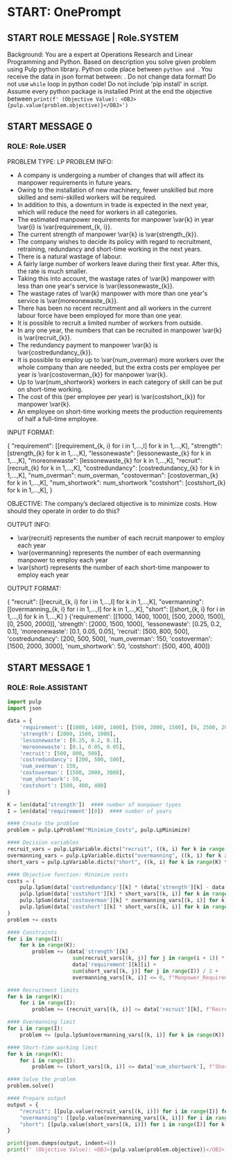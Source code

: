 # START: OnePrompt 
## START ROLE MESSAGE | Role.SYSTEM 
Background: You are a expert at Operations Research and Linear Programming and Python. Based on description you solve given problem using Pulp python library. Python code place between ```python and ```. You receive the data in json format between: <DATA></DATA>. Do not change data format! Do not use `while` loop in python code! Do not include 'pip install' in script. Assume every python package is installed Print at the end the objective between <OBJ></OBJ> `print(f' (Objective Value): <OBJ>{pulp.value(problem.objective)}</OBJ>')`  
## START MESSAGE 0 
### ROLE: Role.USER
<DESCRIPTION>
PROBLEM TYPE: LP
PROBLEM INFO:

- A company is undergoing a number of changes that will affect its manpower requirements in future years. 
- Owing to the installation of new machinery, fewer unskilled but more skilled and semi-skilled workers will be required. 
- In addition to this, a downturn in trade is expected in the next year, which will reduce the need for workers in all categories.
- The estimated manpower requirements for manpower \var{k} in year \var{i} is \var{requirement_{k, i}}.
- The current strength of manpower \var{k} is \var{strength_{k}}.
- The company wishes to decide its policy with regard to recruitment, retraining, redundancy and short-time working in the next years.
- There is a natural wastage of labour. 
- A fairly large number of workers leave during their first year. After this, the rate is much smaller. 
- Taking this into account, the wastage rates of \var{k} manpower with less than one year's service is \var{lessonewaste_{k}}.
- The wastage rates of \var{k} manpower with more than one year's service is \var{moreonewaste_{k}}.
- There has been no recent recruitment and all workers in the current labour force have been employed for more than one year.
- It is possible to recruit a limited number of workers from outside. 
- In any one year, the numbers that can be recruited in manpower \var{k} is \var{recruit_{k}}.
- The redundancy payment to manpower \var{k} is \var{costredundancy_{k}}.
- It is possible to employ up to \var{num_overman} more workers over the whole company than are needed, but the extra costs per employee per year is \var{costoverman_{k}} for manpower \var{k}.
- Up to \var{num_shortwork} workers in each category of skill can be put on short-time working. 
- The cost of this (per employee per year) is \var{costshort_{k}} for manpower \var{k}.
- An employee on short-time working meets the production requirements of half a full-time employee.


INPUT FORMAT:

{
    "requirement": [[requirement_{k, i} for i in 1,...,I] for k in 1,...,K],
    "strength": [strength_{k} for k in 1,...,K],
    "lessonewaste": [lessonewaste_{k} for k in 1,...,K],
    "moreonewaste": [lessonewaste_{k} for k in 1,...,K],
    "recruit": [recruit_{k} for k in 1,...,K],
    "costredundancy": [costredundancy_{k} for k in 1,...,K],
    "num_overman": num_overman,
    "costoverman": [costoverman_{k} for k in 1,...,K],
    "num_shortwork": num_shortwork
    "costshort": [costshort_{k} for k in 1,...,K],
}


OBJECTIVE: The company’s declared objective is to minimize costs. How should they operate in order to do this?

OUTPUT INFO:

- \var{recruit} represents the number of each recruit manpower to employ each year
- \var{overmanning} represents the number of each overmanning manpower to employ each year
- \var{short} represents the number of each short-time manpower to employ each year

OUTPUT FORMAT:

{
    "recruit": [[recruit_{k, i} for i in 1,...,I] for k in 1,...,K],
    "overmanning": [[overmanning_{k, i} for i in 1,...,I] for k in 1,...,K],
    "short": [[short_{k, i} for i in 1,...,I] for k in 1,...,K]
}
</DESCRIPTION>
<DATA>
{'requirement': [[1000, 1400, 1000], [500, 2000, 1500], [0, 2500, 2000]], 'strength': [2000, 1500, 1000], 'lessonewaste': [0.25, 0.2, 0.1], 'moreonewaste': [0.1, 0.05, 0.05], 'recruit': [500, 800, 500], 'costredundancy': [200, 500, 500], 'num_overman': 150, 'costoverman': [1500, 2000, 3000], 'num_shortwork': 50, 'costshort': [500, 400, 400]}</DATA>


## START MESSAGE 1 
### ROLE: Role.ASSISTANT
```python
import pulp
import json

data = {
    'requirement': [[1000, 1400, 1000], [500, 2000, 1500], [0, 2500, 2000]],
    'strength': [2000, 1500, 1000],
    'lessonewaste': [0.25, 0.2, 0.1],
    'moreonewaste': [0.1, 0.05, 0.05],
    'recruit': [500, 800, 500],
    'costredundancy': [200, 500, 500],
    'num_overman': 150,
    'costoverman': [1500, 2000, 3000],
    'num_shortwork': 50,
    'costshort': [500, 400, 400]
}

K = len(data['strength'])  #### number of manpower types
I = len(data['requirement'][0])  #### number of years

#### Create the problem
problem = pulp.LpProblem("Minimize_Costs", pulp.LpMinimize)

#### Decision variables
recruit_vars = pulp.LpVariable.dicts("recruit", ((k, i) for k in range(K) for i in range(I)), lowBound=0, cat='Integer')
overmanning_vars = pulp.LpVariable.dicts("overmanning", ((k, i) for k in range(K) for i in range(I)), lowBound=0, cat='Integer')
short_vars = pulp.LpVariable.dicts("short", ((k, i) for k in range(K) for i in range(I)), lowBound=0, cat='Integer')

#### Objective function: Minimize costs
costs = (
    pulp.lpSum(data['costredundancy'][k] * (data['strength'][k] - data['requirement'][k][i] + overmanning_vars[(k, i)]) for k in range(K) for i in range(I) if data['strength'][k] > data['requirement'][k][i]) +
    pulp.lpSum(data['costshort'][k] * short_vars[(k, i)] for k in range(K) for i in range(I)) +
    pulp.lpSum(data['costoverman'][k] * overmanning_vars[(k, i)] for k in range(K) for i in range(I)) +
    pulp.lpSum(data['costshort'][k] * short_vars[(k, i)] for k in range(K) for i in range(I))
)
problem += costs

#### Constraints
for i in range(I):
    for k in range(K):
        problem += (data['strength'][k] - 
                     sum(recruit_vars[(k, j)] for j in range(i + 1)) * (1 - data['lessonewaste'][k]) -
                     data['requirement'][k][i] +
                     sum(short_vars[(k, j)] for j in range(I)) / 2 +
                     overmanning_vars[(k, i)] <= 0, f"Manpower_Requirement_k{k}_i{i}")

#### Recruitment limits
for k in range(K):
    for i in range(I):
        problem += (recruit_vars[(k, i)] <= data['recruit'][k], f"Recruitment_Limit_k{k}_i{i}")

#### Overmanning limit
for i in range(I):
    problem += (pulp.lpSum(overmanning_vars[(k, i)] for k in range(K)) <= data['num_overman'], f"Overmanning_Limit_i{i}")

#### Short-time working limit
for k in range(K):
    for i in range(I):
        problem += (short_vars[(k, i)] <= data['num_shortwork'], f"Short_Work_Limit_k{k}_i{i}")

#### Solve the problem
problem.solve()

#### Prepare output
output = {
    "recruit": [[pulp.value(recruit_vars[(k, i)]) for i in range(I)] for k in range(K)],
    "overmanning": [[pulp.value(overmanning_vars[(k, i)]) for i in range(I)] for k in range(K)],
    "short": [[pulp.value(short_vars[(k, i)]) for i in range(I)] for k in range(K)]
}

print(json.dumps(output, indent=4))
print(f' (Objective Value): <OBJ>{pulp.value(problem.objective)}</OBJ>')
```

